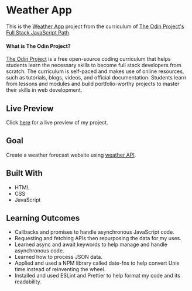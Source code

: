 # Weather App

This is the [Weather App](https://www.theodinproject.com/paths/full-stack-javascript/courses/javascript/lessons/weather-app) project from the curriculum of [The Odin Project's Full Stack JavaScript Path](https://www.theodinproject.com/paths/full-stack-javascript/courses/javascript).

#### What is The Odin Project?

[The Odin Project](https://www.theodinproject.com/about) is a free open-source coding curriculum that helps students learn the necessary skills to become full stack developers from scratch. The curriculum is self-paced and makes use of online resources, such as tutorials, blogs, videos, and official documentation. Students learn from lessons and modules and build portfolio-worthy projects to master their skills in web development.

## Live Preview

Click [here](https://cineonizer.github.io/weather-app/) for a live preview of my project.

## Goal

Create a weather forecast website using [weather API](https://openweathermap.org/api).

## Built With

* HTML
* CSS
* JavaScript

## Learning Outcomes

* Callbacks and promises to handle asynchronous JavaScript code.
* Requesting and fetching APIs then repurposing the data for my uses.
* Learned async and await keywords to help manage and handle asynchronous code.
* Learned how to process JSON data.
* Applied and used a NPM library called date-fns to help convert Unix time instead of reinventing the wheel.
* Installed and used ESLint and Prettier to help format my code and its readability.
